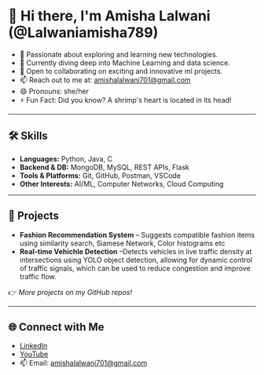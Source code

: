 # 👋 Hi there, I'm Amisha Lalwani (@Lalwaniamisha789)

- 👀 Passionate about exploring and learning new technologies.
- 🌱 Currently diving deep into Machine Learning and data science.
- 🤝 Open to collaborating on exciting and innovative ml projects.
- 📫 Reach out to me at: amishalalwani701@gmail.com
- 😄 Pronouns: she/her  
- ⚡ Fun Fact: Did you know? A shrimp's heart is located in its head!

---

## 🛠️ Skills
- **Languages:** Python, Java, C
- **Backend & DB:** MongoDB, MySQL, REST APIs, Flask
- **Tools & Platforms:** Git, GitHub, Postman, VSCode
- **Other Interests:** AI/ML, Computer Networks, Cloud Computing

---

## 🚀 Projects
- **Fashion Recommendation System** – Suggests compatible fashion items using similarity search, Siamese Network, Color histograms etc  
- **Real-time Vehichle Detection** –Detects vehicles in live traffic density at intersections using YOLO object detection, allowing for dynamic control of traffic signals, which can be used to reduce congestion and improve traffic flow.

👉 *More projects on my GitHub repos!*

---

## 🌐 Connect with Me
- [LinkedIn](https://www.linkedin.com/in/amisha-lalwani/)
- [YouTube](https://www.youtube.com/@amishalalwani)
- 📫 Email: amishalalwani701@gmail.com

<!---
Lalwaniamisha789/Lalwaniamisha789 is a ✨ special ✨ repository because its `README.md` (this file) appears on your GitHub profile.
You can click the Preview link to take a look at your changes.
--->
